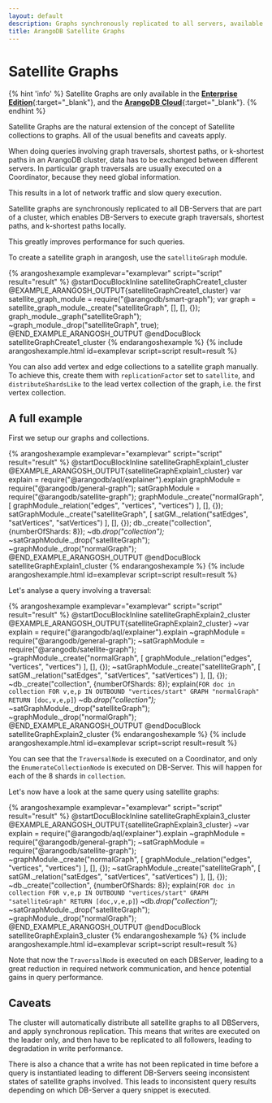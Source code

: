 ```yaml
---
layout: default
description: Graphs synchronously replicated to all servers, available in the Enterprise Edition
title: ArangoDB Satellite Graphs
---
```

Satellite Graphs
=====================

{% hint 'info' %}
Satellite Graphs are only available in the
[**Enterprise Edition**](https://www.arangodb.com/why-arangodb/arangodb-enterprise/){:target="_blank"},
and the [**ArangoDB Cloud**](https://cloud.arangodb.com/){:target="_blank"}.
{% endhint %}

Satellite Graphs are the natural extension of the concept of Satellite
collections to graphs. All of the usual benefits and caveats apply.

When doing queries involving graph traversals, shortest paths, or k-shortest paths
in an ArangoDB cluster, data has to be exchanged between different servers. In particular
graph traversals are usually executed on a Coordinator, because they need global information. 

This results in a lot of network traffic and slow query execution.

Satellite graphs are synchronously replicated to all DB-Servers that are part of
a cluster, which enables DB-Servers to execute graph traversals, shortest paths,
and k-shortest paths locally.

This greatly improves performance for such queries.

To create a satellite graph in arangosh, use the `satelliteGraph` module.

{% arangoshexample examplevar="examplevar" script="script" result="result" %}
    @startDocuBlockInline satelliteGraphCreate1_cluster
    @EXAMPLE_ARANGOSH_OUTPUT{satelliteGraphCreate1_cluster}
      var satellite_graph_module = require("@arangodb/smart-graph");
      var graph = satellite_graph_module._create("satelliteGraph", [], [], {});
      graph_module._graph("satelliteGraph");
     ~graph_module._drop("satelliteGraph", true);
    @END_EXAMPLE_ARANGOSH_OUTPUT
    @endDocuBlock satelliteGraphCreate1_cluster
{% endarangoshexample %}
{% include arangoshexample.html id=examplevar script=script result=result %}

You can also add vertex and edge collections to a satellite graph manually. To
achieve this, create them with `replicationFactor` set to `satellite`, and
`distributeShardsLike` to the lead vertex collection of the graph, i.e. the
first vertex collection.

A full example
--------------

First we setup our graphs and collections.

{% arangoshexample examplevar="examplevar" script="script" result="result" %}
    @startDocuBlockInline satelliteGraphExplain1_cluster
    @EXAMPLE_ARANGOSH_OUTPUT{satelliteGraphExplain1_cluster}
    var explain = require("@arangodb/aql/explainer").explain
    graphModule = require("@arangodb/general-graph");
    satGraphModule = require("@arangodb/satellite-graph");
    graphModule._create("normalGraph", [ graphModule._relation("edges", "vertices", "vertices") ], [], {});
    satGraphModule._create("satelliteGraph", [ satGM._relation("satEdges", "satVertices", "satVertices") ], [], {});
    db._create("collection", {numberOfShards: 8});
    ~db._drop("collection");_
    ~satGraphModule._drop("satelliteGraph");
    ~graphModule._drop("normalGraph");
    @END_EXAMPLE_ARANGOSH_OUTPUT
    @endDocuBlock satelliteGraphExplain1_cluster
{% endarangoshexample %}
{% include arangoshexample.html id=examplevar script=script result=result %}

Let's analyse a query involving a traversal:

{% arangoshexample examplevar="examplevar" script="script" result="result" %}
    @startDocuBlockInline satelliteGraphExplain2_cluster
    @EXAMPLE_ARANGOSH_OUTPUT{satelliteGraphExplain2_cluster}
    ~var explain = require("@arangodb/aql/explainer").explain
    ~graphModule = require("@arangodb/general-graph");
    ~satGraphModule = require("@arangodb/satellite-graph");
    ~graphModule._create("normalGraph", [ graphModule._relation("edges", "vertices", "vertices") ], [], {});
    ~satGraphModule._create("satelliteGraph", [ satGM._relation("satEdges", "satVertices", "satVertices") ], [], {});
    ~db._create("collection", {numberOfShards: 8});
    explain(`FOR doc in collection FOR v,e,p IN OUTBOUND "vertices/start" GRAPH "normalGraph" RETURN [doc,v,e,p]`)
    ~db._drop("collection");_
    ~satGraphModule._drop("satelliteGraph");
    ~graphModule._drop("normalGraph");
    @END_EXAMPLE_ARANGOSH_OUTPUT
    @endDocuBlock satelliteGraphExplain2_cluster
{% endarangoshexample %}
{% include arangoshexample.html id=examplevar script=script result=result %}

You can see that the `TraversalNode` is executed on a Coordinator, and only
the `EnumerateCollectionNode` is executed on DB-Server. This will happen for each of the 
8 shards in `collection`.

Let's now have a look at the same query using satellite graphs:

{% arangoshexample examplevar="examplevar" script="script" result="result" %}
    @startDocuBlockInline satelliteGraphExplain3_cluster
    @EXAMPLE_ARANGOSH_OUTPUT{satelliteGraphExplain3_cluster}
    ~var explain = require("@arangodb/aql/explainer").explain
    ~graphModule = require("@arangodb/general-graph");
    ~satGraphModule = require("@arangodb/satellite-graph");
    ~graphModule._create("normalGraph", [ graphModule._relation("edges", "vertices", "vertices") ], [], {});
    ~satGraphModule._create("satelliteGraph", [ satGM._relation("satEdges", "satVertices", "satVertices") ], [], {});
    ~db._create("collection", {numberOfShards: 8});
    explain(`FOR doc in collection FOR v,e,p IN OUTBOUND "vertices/start" GRAPH "satelliteGraph" RETURN [doc,v,e,p]`)
    ~db._drop("collection");_
    ~satGraphModule._drop("satelliteGraph");
    ~graphModule._drop("normalGraph");
    @END_EXAMPLE_ARANGOSH_OUTPUT
    @endDocuBlock satelliteGraphExplain3_cluster
{% endarangoshexample %}
{% include arangoshexample.html id=examplevar script=script result=result %}

Note that now the `TraversalNode` is executed on each DBServer, leading to a great reduction in
required network communication, and hence potential gains in query performance.

Caveats
-------

The cluster will automatically distribute all satellite graphs to all DBServers, and apply
synchronous replication. 
This means that writes are executed on the leader only, and then have to be replicated
to all followers, leading to degradation in write performance.

There is also a chance that a write has not been replicated in time before a query is instantiated
leading to different DB-Servers seeing inconsistent states of satellite graphs involved. This leads to
inconsistent query results depending on which DB-Server a query snippet is executed.
